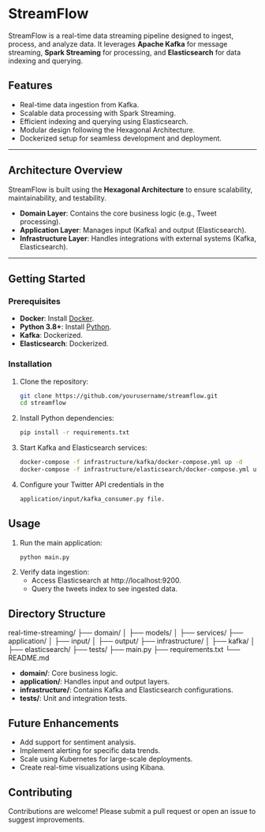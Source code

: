 # StreamFlow

StreamFlow is a real-time data streaming pipeline designed to ingest, process, and analyze data. It leverages **Apache Kafka** for message streaming, **Spark Streaming** for processing, and **Elasticsearch** for data indexing and querying.

## Features
- Real-time data ingestion from Kafka.
- Scalable data processing with Spark Streaming.
- Efficient indexing and querying using Elasticsearch.
- Modular design following the Hexagonal Architecture.
- Dockerized setup for seamless development and deployment.

---

## Architecture Overview

StreamFlow is built using the **Hexagonal Architecture** to ensure scalability, maintainability, and testability.

- **Domain Layer**: Contains the core business logic (e.g., Tweet processing).
- **Application Layer**: Manages input (Kafka) and output (Elasticsearch).
- **Infrastructure Layer**: Handles integrations with external systems (Kafka, Elasticsearch).

---

## Getting Started

### Prerequisites
- **Docker**: Install [Docker](https://www.docker.com/).
- **Python 3.8+**: Install [Python](https://www.python.org/).
- **Kafka**: Dockerized.
- **Elasticsearch**: Dockerized.

### Installation

1. Clone the repository:
   ```bash
   git clone https://github.com/yourusername/streamflow.git
   cd streamflow

2. Install Python dependencies:
   ```bash
   pip install -r requirements.txt

3. Start Kafka and Elasticsearch services:
   ```bash
   docker-compose -f infrastructure/kafka/docker-compose.yml up -d
   docker-compose -f infrastructure/elasticsearch/docker-compose.yml up -d

5. Configure your Twitter API credentials in the
   ```bash
   application/input/kafka_consumer.py file.

## Usage
1. Run the main application:
   ```bash
   python main.py

2. Verify data ingestion:
   - Access Elasticsearch at http://localhost:9200.
   - Query the tweets index to see ingested data.

## Directory Structure
real-time-streaming/
├── domain/
│   ├── models/
│   ├── services/
├── application/
│   ├── input/
│   ├── output/
├── infrastructure/
│   ├── kafka/
│   ├── elasticsearch/
├── tests/
├── main.py
├── requirements.txt
└── README.md

- **domain/**: Core business logic.
- **application/**: Handles input and output layers.
- **infrastructure/**: Contains Kafka and Elasticsearch configurations.
- **tests/**: Unit and integration tests.

## Future Enhancements
- Add support for sentiment analysis.
- Implement alerting for specific data trends.
- Scale using Kubernetes for large-scale deployments.
- Create real-time visualizations using Kibana.

## Contributing
   Contributions are welcome! Please submit a pull request or open an issue to suggest improvements.
